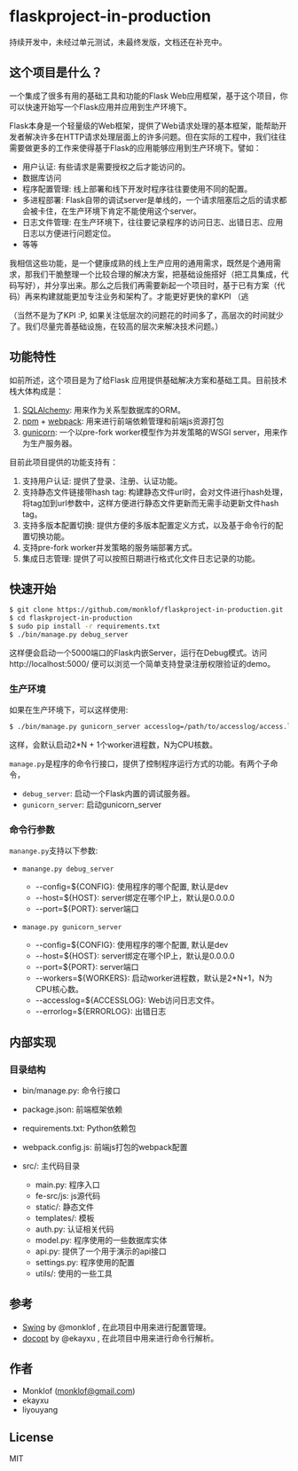 flaskproject-in-production
=====

持续开发中，未经过单元测试，未最终发版，文档还在补充中。

## 这个项目是什么？

一个集成了很多有用的基础工具和功能的Flask Web应用框架，基于这个项目，你可以快速开始写一个Flask应用并应用到生产环境下。

Flask本身是一个轻量级的Web框架，提供了Web请求处理的基本框架，能帮助开发者解决许多在HTTP请求处理层面上的许多问题。但在实际的工程中，我们往往需要做更多的工作来使得基于Flask的应用能够应用到生产环境下。譬如：

* 用户认证: 有些请求是需要授权之后才能访问的。
* 数据库访问
* 程序配置管理: 线上部署和线下开发时程序往往要使用不同的配置。
* 多进程部署: Flask自带的调试server是单线的，一个请求阻塞后之后的请求都会被卡住，在生产环境下肯定不能使用这个server。
* 日志文件管理: 在生产环境下，往往要记录程序的访问日志、出错日志、应用日志以方便进行问题定位。
* 等等

我相信这些功能，是一个健康成熟的线上生产应用的通用需求，既然是个通用需求，那我们干脆整理一个比较合理的解决方案，把基础设施搭好（把工具集成，代码写好），并分享出来。那么之后我们再需要新起一个项目时，基于已有方案（代码）再来构建就能更加专注业务和架构了。才能更好更快的拿KPI （逃

（当然不是为了KPI :P, 如果关注低层次的问题花的时间多了，高层次的时间就少了。我们尽量完善基础设施，在较高的层次来解决技术问题。）


## 功能特性

如前所述，这个项目是为了给Flask 应用提供基础解决方案和基础工具。目前技术栈大体构成是：

1. [SQLAlchemy][sqla]: 用来作为关系型数据库的ORM。
2. [npm][npm] + [webpack][webpack]: 用来进行前端依赖管理和前端js资源打包
3. [gunicorn][gunicorn]: 一个以pre-fork worker模型作为并发策略的WSGI server，用来作为生产服务器。

目前此项目提供的功能支持有：

1. 支持用户认证: 提供了登录、注册、认证功能。
2. 支持静态文件链接带hash tag: 构建静态文件url时，会对文件进行hash处理，将tag加到url参数中，这样方便进行静态文件更新而无需手动更新文件hash tag。
3. 支持多版本配置切换: 提供方便的多版本配置定义方式，以及基于命令行的配置切换功能。
4. 支持pre-fork worker并发策略的服务端部署方式。
5. 集成日志管理: 提供了可以按照日期进行格式化文件日志记录的功能。

## 快速开始

```bash
$ git clone https://github.com/monklof/flaskproject-in-production.git
$ cd flaskproject-in-production
$ sudo pip install -r requirements.txt
$ ./bin/manage.py debug_server
```

这样便会启动一个5000端口的Flask内嵌Server，运行在Debug模式。访问 http://localhost:5000/ 便可以浏览一个简单支持登录注册权限验证的demo。

### 生产环境

如果在生产环境下，可以这样使用:

```bash
$ ./bin/manage.py gunicorn_server accesslog=/path/to/accesslog/access.log errorlog=/path/to/errorlog 
```

这样，会默认启动2*N + 1个worker进程数，N为CPU核数。

`manage.py`是程序的命令行接口，提供了控制程序运行方式的功能。有两个子命令，

* `debug_server`: 启动一个Flask内置的调试服务器。
* `gunicorn_server`: 启动gunicorn_server


### 命令行参数

`manange.py`支持以下参数:

* `manange.py debug_server`

    * --config=${CONFIG}: 使用程序的哪个配置, 默认是dev
    * --host=${HOST}: server绑定在哪个IP上，默认是0.0.0.0
    * --port=${PORT}: server端口

* `manage.py gunicorn_server`

    * --config=${CONFIG}: 使用程序的哪个配置, 默认是dev
    * --host=${HOST}: server绑定在哪个IP上，默认是0.0.0.0
    * --port=${PORT}: server端口
    * --workers=${WORKERS}: 启动worker进程数，默认是2*N+1，N为CPU核心数。
    * --accesslog=${ACCESSLOG}: Web访问日志文件。
    * --errorlog=${ERRORLOG}: 出错日志

## 内部实现

### 目录结构

* bin/manage.py: 命令行接口
* package.json: 前端框架依赖
* requirements.txt: Python依赖包
* webpack.config.js: 前端js打包的webpack配置
* src/: 主代码目录

    * main.py: 程序入口
    * fe-src/js: js源代码
    * static/: 静态文件
    * templates/: 模板
    * auth.py: 认证相关代码
    * model.py: 程序使用的一些数据库实体
    * api.py: 提供了一个用于演示的api接口
    * settings.py: 程序使用的配置
    * utils/: 使用的一些工具

## 参考

* [Swing][swing] by @monklof , 在此项目中用来进行配置管理。
* [docopt][docopt] by @ekayxu , 在此项目中用来进行命令行解析。

## 作者

* Monklof (monklof@gmail.com)
* ekayxu
* liyouyang

## License

MIT

[swing]: https://github.com/monklof/swing
[docopt]: https://github.com/ekayxu/docstring-option
[sqla]: http://sqlalchemy.org
[npm]: https://www.npmjs.com/
[webpack]: http://webpack.github.io
[gunicorn]: http://docs.gunicorn.org/en/stable/index.html


